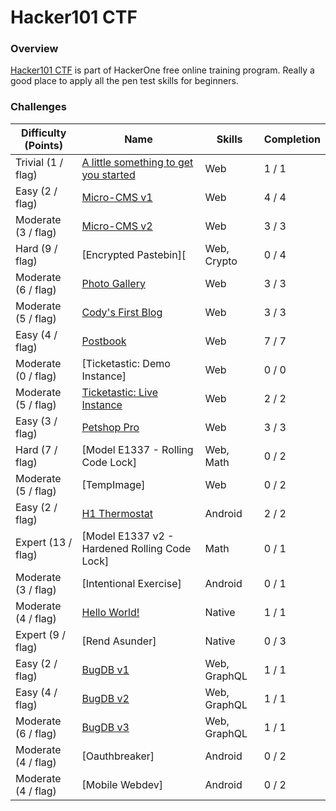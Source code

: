 # Hacker101 CTF

### Overview

[Hacker101 CTF][1] is part of HackerOne free online training program. Really a good place to apply all the pen test skills for beginners.

### Challenges

| Difficulty (Points) |	Name                                              | Skills       | Completion |
| ------------------- | ------------------------------------------------- | ------------ | ---------- |
| Trivial (1 / flag)  | [A little something to get you started][2]        | Web          | 1 / 1      |
| Easy (2 / flag)     | [Micro-CMS v1][3]                                 | Web          | 4 / 4      |
| Moderate (3 / flag) | [Micro-CMS v2][5]                                 | Web          | 3 / 3      |
| Hard (9 / flag)     | [Encrypted Pastebin][                             | Web, Crypto  | 0 / 4      |
| Moderate (6 / flag) | [Photo Gallery][10]                               | Web          | 3 / 3      |
| Moderate (5 / flag) | [Cody's First Blog][8]                            | Web          | 3 / 3      |
| Easy (4 / flag)     | [Postbook][6]                                     | Web          | 7 / 7      |
| Moderate (0 / flag) | [Ticketastic: Demo Instance]                      | Web          | 0 / 0      |
| Moderate (5 / flag) | [Ticketastic: Live Instance][9]                   | Web          | 2 / 2      |
| Easy (3 / flag)     | [Petshop Pro][7]                                  | Web          | 3 / 3      |
| Hard (7 / flag)     | [Model E1337 - Rolling Code Lock]                 | Web, Math    | 0 / 2      |
| Moderate (5 / flag) | [TempImage]                                       | Web          | 0 / 2      |
| Easy (2 / flag)     | [H1 Thermostat][11]                               | Android      | 2 / 2      |
| Expert (13 / flag)  | [Model E1337 v2 - Hardened Rolling Code Lock]     | Math         | 0 / 1      |
| Moderate (3 / flag) | [Intentional Exercise]                            | Android      | 0 / 1      |
| Moderate (4 / flag) | [Hello World!][16]                                | Native       | 1 / 1      |
| Expert (9 / flag)   | [Rend Asunder]                                    | Native       | 0 / 3      |
| Easy (2 / flag)     | [BugDB v1][18]                                    | Web, GraphQL | 1 / 1      |
| Easy (4 / flag)     | [BugDB v2][19]                                    | Web, GraphQL | 1 / 1      |
| Moderate (6 / flag) | [BugDB v3][20]                                    | Web, GraphQL | 1 / 1      |
| Moderate (4 / flag) | [Oauthbreaker]                                    | Android      | 0 / 2      |
| Moderate (4 / flag) | [Mobile Webdev]                                   | Android      | 0 / 2      |

[1]: https://ctf.hacker101.com/ctf
[2]: ./a_little_something_to_get_you_started.md
[3]: ./micro-cms_v1.md
[4]: ./tempimage.md
[5]: ./micro-cms_v2.md
[6]: ./postbook.md
[7]: ./petshop_pro.md
[8]: ./codys_first_blog.md
[9]: ./ticketastic_live_instance.md
[10]: ./photo_gallery.md
[11]: ./h1_thermostat.md
[12]: ./encrypted_pastebin.md
[13]: ./model_e1337-rolling_code_lock.md
[14]: ./model_e1337_v2-hardened_rolling_code_lock.md
[15]: ./intentional_exercise.md
[16]: ./hello_world.md
[17]: ./rend_asunder.md
[18]: ./bugdb_v1.md
[19]: ./bugdb_v2.md
[20]: ./bugdb_v3.md
[21]: ./Oauthbreaker.md
[22]: ./Mobile_Webdev.md